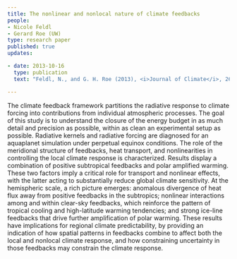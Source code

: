```yaml
---
title: The nonlinear and nonlocal nature of climate feedbacks 
people:
- Nicole Feldl
- Gerard Roe (UW) 
type: research paper
published: true
updates:

- date: 2013-10-16
  type: publication
  text: "Feldl, N., and G. H. Roe (2013), <i>Journal of Climate</i>, 26, 8289–8304, [doi:10.1175/JCLI-D-12-00631.1](https://doi.org/10.1175/JCLI-D-12-00631.1)."

---
```


The climate feedback framework partitions the radiative response to climate forcing into contributions from individual atmospheric processes. The goal of this study is to understand the closure of the energy budget in as much detail and precision as possible, within as clean an experimental setup as possible. Radiative kernels and radiative forcing are diagnosed for an aquaplanet simulation under perpetual equinox conditions. The role of the meridional structure of feedbacks, heat transport, and nonlinearities in controlling the local climate response is characterized. Results display a combination of positive subtropical feedbacks and polar amplified warming. These two factors imply a critical role for transport and nonlinear effects, with the latter acting to substantially reduce global climate sensitivity. At the hemispheric scale, a rich picture emerges: anomalous divergence of heat flux away from positive feedbacks in the subtropics; nonlinear interactions among and within clear-sky feedbacks, which reinforce the pattern of tropical cooling and high-latitude warming tendencies; and strong ice-line feedbacks that drive further amplification of polar warming. These results have implications for regional climate predictability, by providing an indication of how spatial patterns in feedbacks combine to affect both the local and nonlocal climate response, and how constraining uncertainty in those feedbacks may constrain the climate response.


